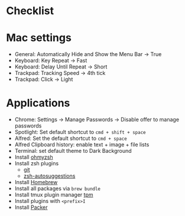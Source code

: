 # Checklist

# Mac settings
- General: Automatically Hide and Show the Menu Bar -> True
- Keyboard: Key Repeat -> Fast
- Keyboard: Delay Until Repeat -> Short
- Trackpad: Tracking Speed -> 4th tick
- Trackpad: Click -> Light

# Applications
- Chrome: Settings -> Manage Passwords -> Disable offer to manage passwords
- Spotlight: Set default shortcut to `cmd + shift + space`
- Alfred: Set the default shortcut to `cmd + space`
- Alfred Clipboard history: enable text + image + file lists
- Terminal: set default theme to Dark Background
- Install [ohmyzsh](https://github.com/ohmyzsh/ohmyzsh)
- Install zsh plugins
    - [git](https://github.com/ohmyzsh/ohmyzsh/tree/master/plugins/git)
    - [zsh-autosuggestions](https://github.com/zsh-users/zsh-autosuggestions/blob/master/INSTALL.md)
- Install [Homebrew](https://brew.sh/)
- Install all packages via `brew bundle`
- Install tmux plugin manager [tpm](https://github.com/tmux-plugins/tpm)
- Install plugins with `<prefix>I`
- Install [Packer](https://github.com/wbthomason/packer.nvim#quickstart)
